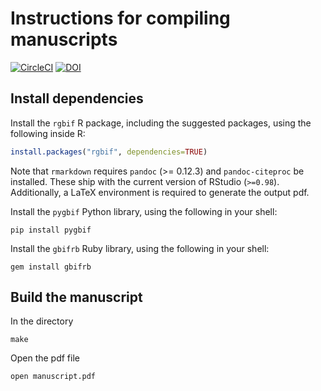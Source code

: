 Instructions for compiling manuscripts
======================================

[![CircleCI](https://circleci.com/gh/sckott/gbifms.svg?style=svg)](https://circleci.com/gh/sckott/gbifms)
[![DOI](https://zenodo.org/badge/43604916.svg)](https://zenodo.org/badge/latestdoi/43604916)


Install dependencies
--------------------

Install the `rgbif` R package, including the suggested packages, using the following inside R:

```r
install.packages("rgbif", dependencies=TRUE)
```

Note that `rmarkdown` requires `pandoc` (>= 0.12.3) and `pandoc-citeproc` be installed. These ship with the current version of RStudio (`>=0.98`). Additionally, a LaTeX environment is required to generate the output pdf.


Install the `pygbif` Python library, using the following in your shell:

```shell
pip install pygbif
```

Install the `gbifrb` Ruby library, using the following in your shell:

```shell
gem install gbifrb
```


Build the manuscript
--------------------

In the directory

```
make
```

Open the pdf file

```
open manuscript.pdf
```
